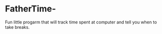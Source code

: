 # FatherTime-
Fun little progarm that will track time spent at computer and tell you when to take breaks. 
